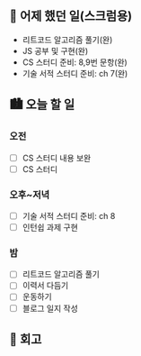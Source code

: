 ## 🌃 어제 했던 일(스크럼용)

- 리트코드 알고리즘 풀기(완)
- JS 공부 및 구현(완)
- CS 스터디 준비: 8,9번 문항(완)
- 기술 서적 스터디 준비: ch 7(완)

## 🏙️ 오늘 할 일

### 오전

- [ ] CS 스터디 내용 보완
- [ ] CS 스터디

### 오후~저녁

- [ ] 기술 서적 스터디 준비: ch 8
- [ ] 인턴쉽 과제 구현

### 밤

- [ ] 리트코드 알고리즘 풀기
- [ ] 이력서 다듬기
- [ ] 운동하기
- [ ] 블로그 일지 작성

## 🌆 회고
